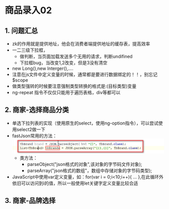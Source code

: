 # 商品录入02

## 1. 问题汇总

* zk的作用就是提供地址，他会在消费者端提供地址的缓存表，提高效率
* 一二三级下拉框，
  * 做判断，当页面加载发送多个无用的请求，判断undifined
  * 下拉框bug，当改变1,2改变，但是3没有清空
* new Long(),new Interger(),....
* 注意在js文件中定义变量的时候，通常都是要进行数据绑定的！！，别忘记$scope
* 做类型强转的时候要注意强制类型转换的格式是:(目标类型)变量
* ng-repeat 指令不仅仅只能用于遍历表格，div等都可以

## 2. 商家-选择商品分类

* 单选下拉列表的实现（使用原生的select，使用ng-option指令），可以尝试使用select2做一下
* fastJson常用的方法：![1562383259534](assets/1562383259534.png)
  * 类方法：
    * parseObject("json格式的对象",该对象的字节码文件对象);
    * parseArray("json格式的数组"，数组中存储对象的字节码类型);
* JavaScript中使用var定义变量，如：for(var i = 0;i<10;i++){ ... },在此循环外依旧可以访问到i的值，所以一般使用let关键字定义变量比较合适

## 3. 商家-品牌选择

